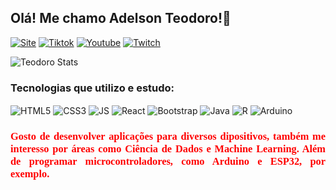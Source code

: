 ## Olá! Me chamo Adelson Teodoro!🤖
[![Site](https://img.shields.io/badge/website-000000?style=for-the-badge&logo=About.me&logoColor=red)]()
[![Tiktok](https://img.shields.io/badge/TikTok-000000?style=for-the-badge&logo=tiktok&logoColor=white)]()
[![Youtube](https://img.shields.io/badge/YouTube-FF0000?style=for-the-badge&logo=youtube&logoColor=white)]()
[![Twitch](https://img.shields.io/badge/Twitch-9146FF?style=for-the-badge&logo=twitch&logoColor=white)]()

![Teodoro Stats](https://github-readme-stats.vercel.app/api?username=imrooteodoro&show_icons=true&theme=transparent)

### Tecnologias que utilizo e estudo:

<div style="display:inline_block">
  <img alt=" HTML5" align="center" src="https://img.shields.io/badge/HTML5-E34F26?style=for-the-badge&logo=html5&logoColor=white"/>
  <img alt=" CSS3" align="center" src="https://img.shields.io/badge/CSS3-1572B6?style=for-the-badge&logo=css3&logoColor=white"/>
  <img alt=" JS" align="center" src="https://img.shields.io/badge/JavaScript-F7DF1E?style=for-the-badge&logo=javascript&logoColor=black"/>
  <img alt="React" align="center" src="https://img.shields.io/badge/React-20232A?style=for-the-badge&logo=react&logoColor=61DAFB"/>
  <img alt="Bootstrap" align="center" src="https://img.shields.io/badge/Bootstrap-563D7C?style=for-the-badge&logo=bootstrap&logoColor=white"/>
  <img alt="Java" align="center" src="https://img.shields.io/badge/Java-ED8B00?style=for-the-badge&logo=openjdk&logoColor=white"/>
 <img alt="R" align="center" src="https://img.shields.io/badge/R-276DC3?style=for-the-badge&logo=r&logoColor=white"/>
<img alt="Arduino" align="center" src="https://img.shields.io/badge/Arduino-00979D?style=for-the-badge&logo=Arduino&logoColor=white"/>
 

  <h3 style="color:red; font-family:ver;text-align:justify;">Gosto de desenvolver aplicações para diversos dipositivos, também me interesso por áreas como Ciência de Dados e Machine Learning. Além de programar microcontroladores, como Arduino e ESP32, por exemplo. </h3>

 </div>
